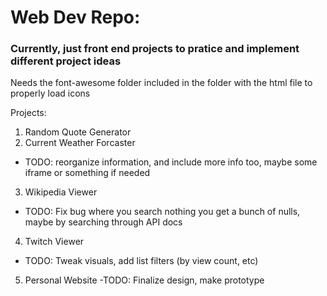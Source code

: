 # Web Dev Repo:
### Currently, just front end projects to pratice and implement different project ideas
Needs the font-awesome folder included in the folder with the html file to properly load icons

Projects:
1. Random Quote Generator
2. Current Weather Forcaster
  - TODO: reorganize information, and include more info too, maybe some iframe or something if needed
3. Wikipedia Viewer
  - TODO: Fix bug where you search nothing you get a bunch of nulls, maybe by searching through API docs
4. Twitch Viewer
  - TODO: Tweak visuals, add list filters (by view count, etc)
5. Personal Website
  -TODO: Finalize design, make prototype
